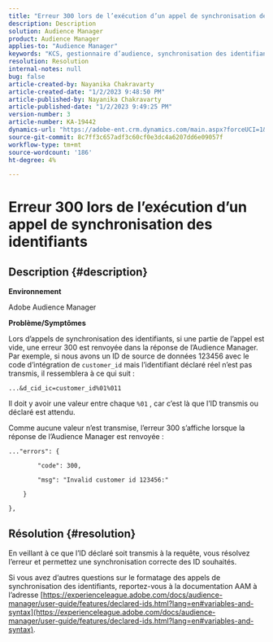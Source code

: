 ```yaml
---
title: "Erreur 300 lors de l’exécution d’un appel de synchronisation des identifiants"
description: Description
solution: Audience Manager
product: Audience Manager
applies-to: "Audience Manager"
keywords: "KCS, gestionnaire d’audience, synchronisation des identifiants, ID déclaré, synchronisation des identifiants client, ID client, synchronisation en ligne"
resolution: Resolution
internal-notes: null
bug: false
article-created-by: Nayanika Chakravarty
article-created-date: "1/2/2023 9:48:50 PM"
article-published-by: Nayanika Chakravarty
article-published-date: "1/2/2023 9:49:25 PM"
version-number: 3
article-number: KA-19442
dynamics-url: "https://adobe-ent.crm.dynamics.com/main.aspx?forceUCI=1&pagetype=entityrecord&etn=knowledgearticle&id=a715aa3d-e78a-ed11-81ac-6045bd006c82"
source-git-commit: 8c7ff3c657adf3c60cf0e3dc4a6207dd6e09057f
workflow-type: tm+mt
source-wordcount: '186'
ht-degree: 4%

---
```


# Erreur 300 lors de l’exécution d’un appel de synchronisation des identifiants

## Description {#description}


<b>Environnement</b>

Adobe Audience Manager

<b>Problème/Symptômes</b>

Lors d’appels de synchronisation des identifiants, si une partie de l’appel est vide, une erreur 300 est renvoyée dans la réponse de l’Audience Manager. Par exemple, si nous avons un ID de source de données 123456 avec le code d’intégration de `customer_id` mais l’identifiant déclaré réel n’est pas transmis, il ressemblera à ce qui suit :

`...&d_cid_ic=customer_id%01%011`

Il doit y avoir une valeur entre chaque `%01` , car c’est là que l’ID transmis ou déclaré est attendu.

Comme aucune valeur n’est transmise, l’erreur 300 s’affiche lorsque la réponse de l’Audience Manager est renvoyée :




```
..."errors": {

        "code": 300,

        "msg": "Invalid customer id 123456:"

    }

},
```





## Résolution {#resolution}


En veillant à ce que l’ID déclaré soit transmis à la requête, vous résolvez l’erreur et permettez une synchronisation correcte des ID souhaités.

Si vous avez d’autres questions sur le formatage des appels de synchronisation des identifiants, reportez-vous à la documentation AAM à l’adresse [https://experienceleague.adobe.com/docs/audience-manager/user-guide/features/declared-ids.html?lang=en#variables-and-syntax](https://experienceleague.adobe.com/docs/audience-manager/user-guide/features/declared-ids.html?lang=en#variables-and-syntax).
